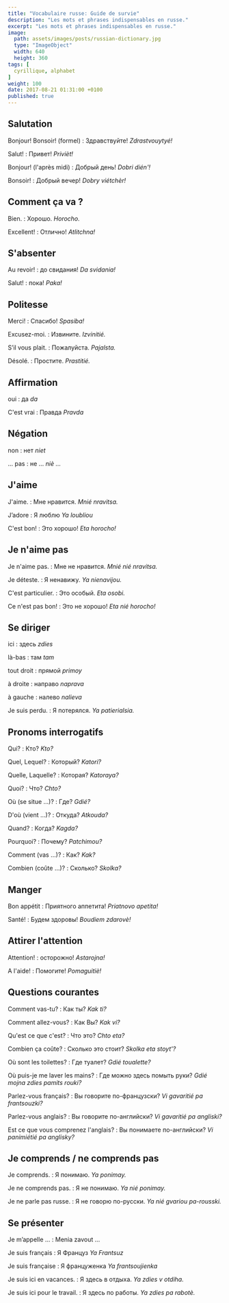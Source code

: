 ```yaml
---
title: "Vocabulaire russe: Guide de survie"
description: "Les mots et phrases indispensables en russe."
excerpt: "Les mots et phrases indispensables en russe."
image:
  path: assets/images/posts/russian-dictionary.jpg
  type: "ImageObject"
  width: 640
  height: 360
tags: [
  cyrillique, alphabet
]
weight: 100
date: 2017-08-21 01:31:00 +0100
published: true
---
```


## Salutation

Bonjour! Bonsoir! (formel)
: Здравствуйте!
*Zdrastvouytyé!*

Salut!
: Привет!
*Privièt!*

Bonjour! (l'après midi)
: Добрый день!
*Dobri dién'!*

Bonsoir!
: Добрый вечер!
*Dobry viétchèr!*


## Comment ça va ?

Bien.
: Хорошо.
*Horocho.*

Excellent!
: Отлично!
*Atlitchna!*


## S'absenter

Au revoir!
: до свидания!
*Da svidania!*

Salut!
: пока!
*Paka!*


## Politesse

Merci!
: Спасибо!
*Spasiba!*

Excusez-moi.
: Извините.
*Izvinitié.*

S’il vous plait.
: Пожалуйста.
*Pajalsta.*

Désolé.
: Простите.
*Prastitié.*


##  Affirmation

oui
: да
*da*

C'est vrai
: Правда
*Pravda*


## Négation

non
: нет
*niet*

... pas
: не ...
*niè ...*


## J'aime

J'aime.
: Мне нравится.
*Mnié nravitsa.*

J’adore
: Я люблю
*Ya loubliou*

C'est bon!
: Это хорошо!
*Eta horocho!*


## Je n'aime pas

Je n'aime pas.
: Мне не нравится.
*Mnié nié nravitsa.*

Je déteste.
: Я ненавижу.
*Ya nienavijou.*

C'est particulier.
: Это особый.
*Eta osobi.*

Ce n'est pas bon!
: Это не хорошо!
*Eta nié horocho!*


## Se diriger

ici
: здесь
*zdies*

là-bas
: там
*tam*

tout droit
: прямой
*primoy*

à droite
: направо
*naprava*

à gauche
: налево
*nalieva*

Je suis perdu.
: Я потерялся.
*Ya patierialsia.*


## Pronoms interrogatifs

Qui?
: Кто?
*Kto?*

Quel, Lequel?
: Который?
*Katori?*

Quelle, Laquelle?
: Которая?
*Katoraya?*

Quoi?
: Что?
*Chto?*

Où (se situe ...)?
: Где?
*Gdié?*

D'où (vient ...)?
: Откуда?
*Atkouda?*

Quand?
: Когда?
*Kagda?*

Pourquoi?
: Почему?
*Patchimou?*

Comment (vas ...)?
: Как?
*Kak?*

Combien (coûte ...)?
: Сколько?
*Skolka?*


## Manger

Bon appétit
: Приятного аппетита!
*Priatnovo apetita!*

Santé!
: Будем здоровы!
*Boudiem zdarovè!*


## Attirer l'attention

Attention!
: осторожно!
*Astarojna!*

A l'aide!
: Помогите!
*Pomaguitiè!*


## Questions courantes

Comment vas-tu?
: Как ты?
*Kak ti?*

Comment allez-vous?
: Как Вы?
*Kak vi?*

Qu'est ce que c'est?
: Что это?
*Chto eta?*

Combien ça coûte?
: Сколько это стоит?
*Skolka eta stoyt'?*

Où sont les toilettes?
: Где туалет?
*Gdié toualette?*

Où puis-je me laver les mains?
: Где можно здесь помыть руки?
*Gdié mojna zdies pamits rouki?*

Parlez-vous français?
: Вы говорите по-французски?
*Vi gavaritié pa frantsouzki?*

Parlez-vous anglais?
: Вы говорите по-английски?
*Vi gavaritié pa angliski?*

Est ce que vous comprenez l'anglais?
: Вы понимаете по-английски?
*Vi panimiétié pa anglisky?*


## Je comprends / ne comprends pas

Je comprends.
: Я понимаю.
*Ya ponimay.*

Je ne comprends pas.
: Я не понимаю.
*Ya nié ponimay.*

Je ne parle pas russe.
: Я не говорю по-русски.
*Ya nié gvariou pa-rousski.*


## Se présenter

Je m’appelle ...
: Menia zavout ...

Je suis français
: Я Француз
*Ya Frantsuz*

Je suis française
: Я француженка
*Ya frantsoujienka*

Je suis ici en vacances.
: Я здесь в отдыха.
*Ya zdies v otdiha.*

Je suis ici pour le travail.
: Я здесь по работы.
*Ya zdies pa rabotè.*
